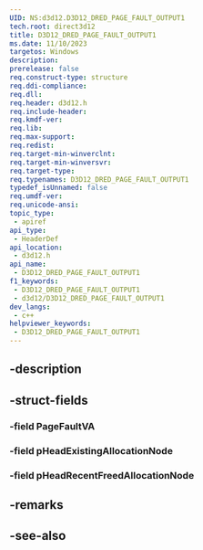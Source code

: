 ```yaml
---
UID: NS:d3d12.D3D12_DRED_PAGE_FAULT_OUTPUT1
tech.root: direct3d12
title: D3D12_DRED_PAGE_FAULT_OUTPUT1
ms.date: 11/10/2023
targetos: Windows
description: 
prerelease: false
req.construct-type: structure
req.ddi-compliance: 
req.dll: 
req.header: d3d12.h
req.include-header: 
req.kmdf-ver: 
req.lib: 
req.max-support: 
req.redist: 
req.target-min-winverclnt: 
req.target-min-winversvr: 
req.target-type: 
req.typenames: D3D12_DRED_PAGE_FAULT_OUTPUT1
typedef_isUnnamed: false
req.umdf-ver: 
req.unicode-ansi: 
topic_type:
 - apiref
api_type:
 - HeaderDef
api_location:
 - d3d12.h
api_name:
 - D3D12_DRED_PAGE_FAULT_OUTPUT1
f1_keywords:
 - D3D12_DRED_PAGE_FAULT_OUTPUT1
 - d3d12/D3D12_DRED_PAGE_FAULT_OUTPUT1
dev_langs:
 - c++
helpviewer_keywords:
 - D3D12_DRED_PAGE_FAULT_OUTPUT1
---
```


## -description

## -struct-fields

### -field PageFaultVA

### -field pHeadExistingAllocationNode

### -field pHeadRecentFreedAllocationNode

## -remarks

## -see-also


